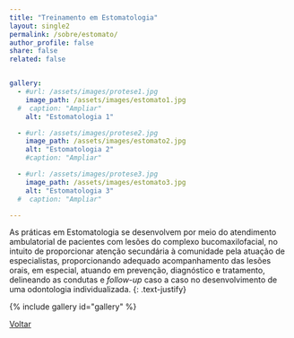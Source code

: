 ```yaml
---
title: "Treinamento em Estomatologia"
layout: single2
permalink: /sobre/estomato/
author_profile: false
share: false
related: false


gallery:
  - #url: /assets/images/protese1.jpg
    image_path: /assets/images/estomato1.jpg
  #  caption: "Ampliar"
    alt: "Estomatologia 1"

  - #url: /assets/images/protese2.jpg
    image_path: /assets/images/estomato2.jpg
    alt: "Estomatologia 2"
    #caption: "Ampliar"

  - #url: /assets/images/protese3.jpg
    image_path: /assets/images/estomato3.jpg
    alt: "Estomatologia 3"
  #  caption: "Ampliar"

---
```

As práticas em Estomatologia se desenvolvem por meio do atendimento ambulatorial de pacientes com lesões do complexo bucomaxilofacial, no intuito de proporcionar atenção secundária à comunidade pela atuação de especialistas, proporcionando adequado acompanhamento das lesões orais, em especial, atuando em prevenção, diagnóstico e tratamento, delineando as condutas e <i>follow-up</i> caso a caso no desenvolvimento de uma odontologia individualizada.
{: .text-justify}

{% include gallery id="gallery" %}

<a href="/laces/sobre/" class="btn btn--danger">Voltar</a>
